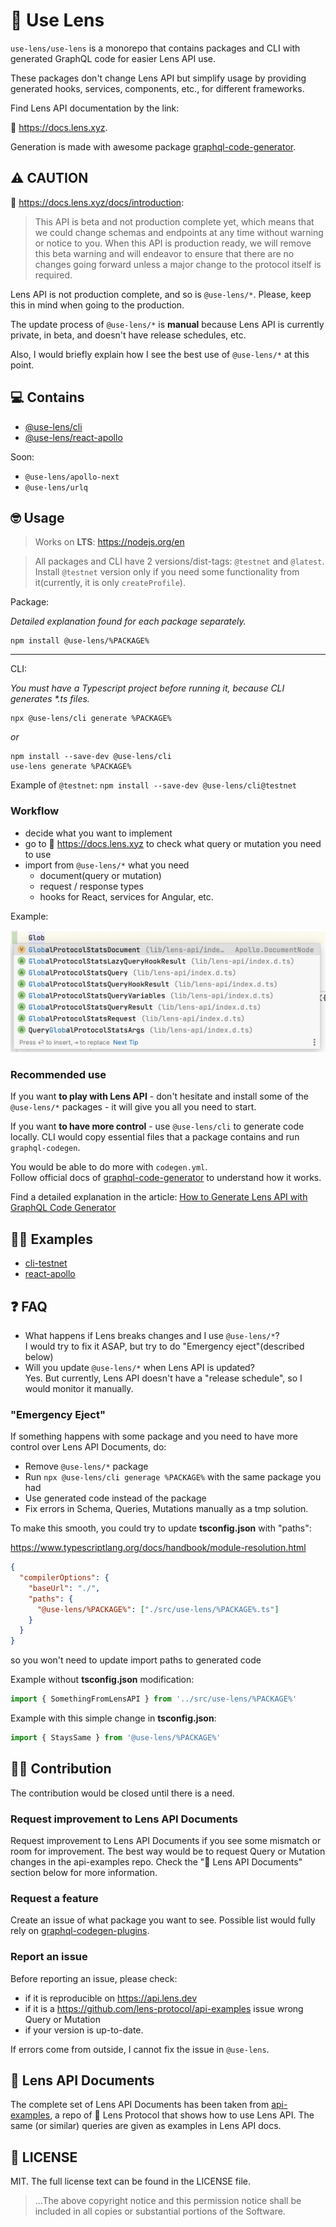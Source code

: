 # 🌱 Use Lens
`use-lens/use-lens` is a monorepo that contains packages and CLI with generated GraphQL code for easier Lens API use.

These packages don't change Lens API but simplify usage by providing generated hooks, services, components, etc., for different frameworks.

Find Lens API documentation by the link:

🌿 https://docs.lens.xyz.

Generation is made with awesome package [graphql-code-generator](https://github.com/dotansimha/graphql-code-generator).

## ⚠️ CAUTION
🌿 https://docs.lens.xyz/docs/introduction:
> This API is beta and not production complete yet, which means that we could change schemas and endpoints at any time without warning or notice to you. When this API is production ready, we will remove this beta warning and will endeavor to ensure that there are no changes going forward unless a major change to the protocol itself is required.

Lens API is not production complete, and so is `@use-lens/*`. Please, keep this in mind when going to the production.

The update process of `@use-lens/*` is **manual** because Lens API is currently private, in beta, and doesn't have release schedules, etc.

Also, I would briefly explain how I see the best use of `@use-lens/*` at this point.

## 💻 Contains
- [@use-lens/cli](https://github.com/use-lens/use-lens/tree/main/packages/cli)
- [@use-lens/react-apollo](https://github.com/use-lens/use-lens/tree/main/packages/react-apollo)

Soon:
- `@use-lens/apollo-next`
- `@use-lens/urlq`

## 🤓 Usage

> Works on **LTS**: https://nodejs.org/en

> All packages and CLI have 2 versions/dist-tags: `@testnet` and `@latest`.
> Install `@testnet` version only if you need some functionality from it(currently, it is only `createProfile`).

Package:

_Detailed explanation found for each package separately._

```
npm install @use-lens/%PACKAGE%
```

---
CLI:

_You must have a Typescript project before running it, because CLI generates *.ts files._

```
npx @use-lens/cli generate %PACKAGE%
```
_or_
```
npm install --save-dev @use-lens/cli
use-lens generate %PACKAGE%
```

Example of `@testnet`: `npm install --save-dev @use-lens/cli@testnet`

### Workflow
- decide what you want to implement
- go to 🌿 https://docs.lens.xyz to check what query or mutation you need to use
- import from `@use-lens/*` what you need
  - document(query or mutation)
  - request / response types
  - hooks for React, services for Angular, etc.

Example:

![import-example-react-apollo](import-example-react-apollo.png)

### Recommended use
If you want **to play with Lens API** - don't hesitate and install some of the `@use-lens/*` packages - it will give you all you need to start.

If you want **to have more control** - use `@use-lens/cli` to generate code locally. CLI would copy essential files that a package contains and run `graphql-codegen`.

You would be able to do more with `codegen.yml`.  
Follow official docs of [graphql-code-generator](https://github.com/dotansimha/graphql-code-generator) to understand how it works.

Find a detailed explanation in the article: [How to Generate Lens API with GraphQL Code Generator](https://blog.andriishupta.dev)

## 👨‍🏫 Examples
- [cli-testnet](https://github.com/use-lens/use-lens/tree/main/examples/cli-testnet)
- [react-apollo](https://github.com/use-lens/use-lens/tree/main/examples/react-apollo)

## ❓️ FAQ
- What happens if Lens breaks changes and I use `@use-lens/*`?  
  I would try to fix it ASAP, but try to do "Emergency eject"(described below)
- Will you update `@use-lens/*` when Lens API is updated?  
  Yes. But currently, Lens API doesn't have a "release schedule", so I would monitor it manually.

### "Emergency Eject"
If something happens with some package and you need to have more control over Lens API Documents, do:
- Remove `@use-lens/*` package
- Run `npx @use-lens/cli generage %PACKAGE%` with the same package you had
- Use generated code instead of the package
- Fix errors in Schema, Queries, Mutations manually as a tmp solution.

To make this smooth, you could try to update **tsconfig.json** with "paths":

https://www.typescriptlang.org/docs/handbook/module-resolution.html

```json lines
{
  "compilerOptions": {
    "baseUrl": "./",
    "paths": {
      "@use-lens/%PACKAGE%": ["./src/use-lens/%PACKAGE%.ts"]
    }
  }
}
```

so you won't need to update import paths to generated code

Example without **tsconfig.json** modification:
```typescript jsx
import { SomethingFromLensAPI } from '../src/use-lens/%PACKAGE%'
```

Example with this simple change in **tsconfig.json**:
```typescript jsx
import { StaysSame } from '@use-lens/%PACKAGE%'
```

## 🧑‍💻 Contribution
The contribution would be closed until there is a need.

### Request improvement to Lens API Documents
Request improvement to Lens API Documents if you see some mismatch or room for improvement. The best way would be to request Query or Mutation changes in the api-examples repo.
Check the "🤝 Lens API Documents" section below for more information.

### Request a feature
Create an issue of what package you want to see. Possible list would fully rely on [graphql-codegen-plugins](https://the-guild.dev/graphql/codegen/plugins).

### Report an issue
Before reporting an issue, please check:
- if it is reproducible on https://api.lens.dev
- if it is a https://github.com/lens-protocol/api-examples issue wrong Query or Mutation
- if your version is up-to-date.

If errors come from outside, I cannot fix the issue in `@use-lens`.

## 🤝 Lens API Documents
The complete set of Lens API Documents has been taken from [api-examples](https://github.com/lens-protocol/api-examples), a repo of 🌿 Lens Protocol that shows how to use Lens API.
The same (or similar) queries are given as examples in Lens API docs.

## 🔎 LICENSE

MIT. The full license text can be found in the LICENSE file.

> ...The above copyright notice and this permission notice shall be included in all
copies or substantial portions of the Software.
